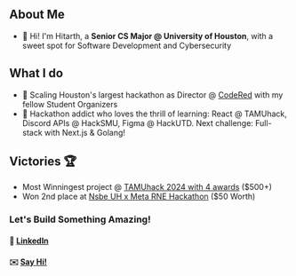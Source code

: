 ## About Me
- 👋 Hi! I'm Hitarth, a __Senior CS Major @ University of Houston__, with a sweet spot for Software Development and Cybersecurity

## What I do
- 🎯 Scaling Houston's largest hackathon as Director @ [CodeRed](https://github.com/UHCodeRED) with my fellow Student Organizers
- 🌱 Hackathon addict who loves the thrill of learning: React @ TAMUhack, Discord APIs @ HackSMU, Figma @ HackUTD. Next challenge: Full-stack with Next.js & Golang!

## Victories 🏆
- Most Winningest project @ [TAMUhack 2024 with 4 awards](https://devpost.com/software/space-explorer-game) ($500+)
- Won 2nd place at [Nsbe UH x Meta RNE Hackathon](url) ($50 Worth)

### Let's Build Something Amazing!
#### 👔 [LinkedIn](https://www.linkedin.com/in/hitarth-thanki)
#### ✉️ [Say Hi!](forgewith@hitarth.dev)
